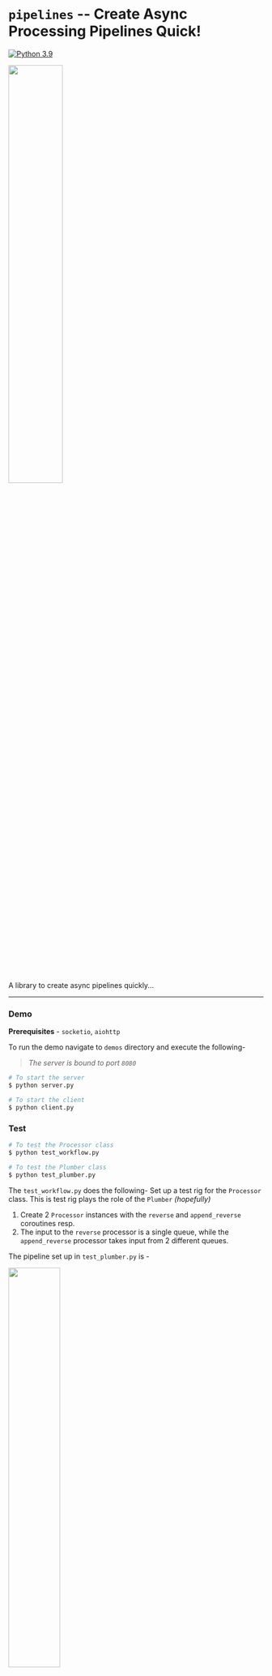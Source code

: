 # `pipelines` -- Create Async Processing Pipelines Quick!
[![Python 3.9](https://img.shields.io/badge/python-3.9-blue.svg)](https://www.python.org/downloads/release/python-390/)

<img src="https://user-images.githubusercontent.com/32961084/119255818-539d9400-bbdb-11eb-9df1-26633a1021e7.png" width=46%>

A library to create async pipelines quickly...

---------------

### Demo
**Prerequisites** - `socketio`, `aiohttp` 

To run the demo navigate to `demos` directory and execute the following-
> *The server is bound to port `8080`*

```bash
# To start the server
$ python server.py

# To start the client
$ python client.py
```


### Test
```bash
# To test the Processor class 
$ python test_workflow.py

# To test the Plumber class
$ python test_plumber.py
```
The `test_workflow.py` does the following-
Set up a test rig for the `Processor` class. This is test rig plays the role of the `Plumber` *(hopefully)*
1. Create 2 `Processor` instances with the `reverse` and `append_reverse` coroutines resp.
2. The input to the `reverse` processor is a single queue, while the `append_reverse` processor takes input from 2 different queues.

The pipeline set up in `test_plumber.py` is -

<img src="https://user-images.githubusercontent.com/32961084/119289456-4084d580-bc68-11eb-90d6-47a76a1d9fa9.png" width=45%>


--------------------

## API Description

### class `Processor`
Refer to the wiki for more [https://github.com/theboxahaan/pipelines/wiki/Processor](https://github.com/theboxahaan/pipelines/wiki/Processor)
```
                           ┌-----------------------[Processor]---------------------------┐     
 ┌---------┐         ┌-----└---┐                                                    ┌----┘----┐
 | inputQ1 |  ---->  |         |      ┌-------------┐         ┌--------------┐      |         |
 └---------┘         |  input  | ---> | input_queue |         | output_queue | ---> | output  |
                     | handler |      └-------------┘         └--------------┘      | handler |
 ┌---------┐         |         |        |     ┌----------------┐    ^               |         |
 | inputQ2 |  ---->  |         |        └---> | processor_coro | ---┘               |         |
 └---------┘         └----┐----┘              └----------------┘    ┌-------------┐ └----┐----┘
                          |                                         | accumulator |      |     
                          └-----------------------------------------└-------------┘------┘     
```

-----------------

### Todo's
- [ ]  Add `doomsdayQueues` for clean task cancellation
- [x]  Finalise `Plumber` design
- [x]  Think about input specifications. Graph representations look good RN
- [ ]  Write a pipelines viewer if I get time.
- [x]  Write Input Rigs i.e. class with no inputQs and only outputs 
- [ ]  Add signal handler to handle script exit
- [x]  Add tests for Processor and Plumber
- [x]  Pass args through input ?
- [x]  Write a proper mechanism for getting function object from string~~
- [x]  `Plumber` is the only class that interacts with the established context. Need to find a way to make context variables available to `Processor` instances.~~
- [ ]  Make a `TypeVar` for Queues
- [ ]  **Write cleanup coros** -- first introduce types of Queues
- [x]  Write a demo with `aiohttp` or something...
- [x]  Add option for **non-aggregated** input for multi-input `Processor`s -- is there a need for this ??
- [ ]  Add an `Event` lock on `Processor`s to control pipelines.
- [ ]  Backpressure testing ??? How do I do that ?
- [ ]  Write documentation 
